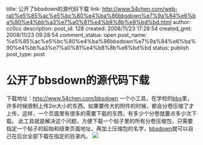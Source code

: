 title: 公开了bbsdown的源代码下载
link: http://www.54chen.com/web-ral/%e5%85%ac%e5%bc%80%e4%ba%86bbsdown%e7%9a%84%e6%ba%90%e4%bb%a3%e7%a0%81%e4%b8%8b%e8%bd%bd.html
author: cc0cc
description: 
post_id: 128
created: 2008/11/23 17:28:54
created_gmt: 2008/11/23 09:28:54
comment_status: open
post_name: %e5%85%ac%e5%bc%80%e4%ba%86bbsdown%e7%9a%84%e6%ba%90%e4%bb%a3%e7%a0%81%e4%b8%8b%e8%bd%bd
status: publish
post_type: post

# 公开了bbsdown的源代码下载

下载地址：<http://www.54chen.com/bbsdown> 一个小工具，在学校的[bbs](/c/38)里，许多时候限制上传2m大小的东西，如果要传大的附件的时候，都会分卷压缩了才上传，这样，一个页面里有很多的需要下载的东西，有多少个分卷就要点多少次下载。 此工具就是解决这个问题，方便下载一个帖子里的所有分卷压缩包，只需要指定一个帖子的起始和结束页面地址，再加上压缩包的名字，[bbsdown](http://www.54chen.com/bbsdown)就可以自己在后台全部下载在指定的目录内。 ![](http://www.54chen.com/wp-content/uploads/2008/11/snap1.jpg)
